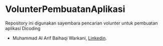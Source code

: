 # VolunterPembuatanAplikasi
Repository ini digunakan sayembara pencarian volunter untuk pembuatan aplikasi Dicoding

* Muhammad Al Arif Baihaqi Warkani, [Linkedin](https://www.linkedin.com/in/muhammad-al-arif-baihaqi-warkani-b0b156200/).
